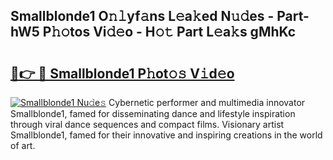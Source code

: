 ## Smallblonde1 O𝚗𝚕yf𝚊ns L𝚎a𝚔ed N𝚞𝚍es - Part-hW5 P𝚑𝚘tos Vi𝚍𝚎o - H𝚘𝚝 Part L𝚎a𝚔s gMhKc

# <h2><a href="http://kf2rx5l.oniu.top/?m=Smallblonde1">🔗👉 🔴 Smallblonde1 P𝚑ot𝚘𝚜 V𝚒d𝚎o</a></h2>

[![Smallblonde1 Nu𝚍e𝚜](https://i.imgur.com/0qMVB7G.gif)](http://kf2rx5l.oniu.top/?m=Smallblonde1)
Cybernetic performer and multimedia innovator Smallblonde1, famed for disseminating dance and lifestyle inspiration through viral dance sequences and compact films. Visionary artist Smallblonde1, famed for their innovative and inspiring creations in the world of art.  
